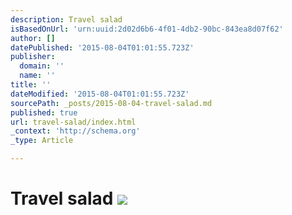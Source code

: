 ```yaml
---
description: Travel salad
isBasedOnUrl: 'urn:uuid:2d02d6b6-4f01-4db2-90bc-843ea8d07f62'
author: []
datePublished: '2015-08-04T01:01:55.723Z'
publisher:
  domain: ''
  name: ''
title: ''
dateModified: '2015-08-04T01:01:55.723Z'
sourcePath: _posts/2015-08-04-travel-salad.md
published: true
url: travel-salad/index.html
_context: 'http://schema.org'
_type: Article

---
```

# Travel salad ![](https://the-grid-user-content.s3-us-west-2.amazonaws.com/028d8dc2-65bf-4c3e-ba16-2afb89c41ac2.jpg)
